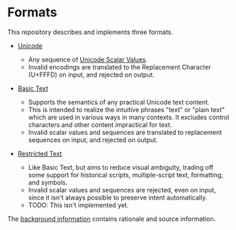 # Formats

This repository describes and implements three formats.

 - [Unicode](Unicode.md)
   - Any sequence of [Unicode Scalar Values].
   - Invalid encodings are translated to the Replacement Character (U+FFFD) on
     input, and rejected on output.

 - [Basic Text](BasicText.md)
   - Supports the semantics of any practical Unicode text content.
   - This is intended to realize the intuitive phrases "text" or "plain text"
     which are used in various ways in many contexts. It excludes control
     characters and other content impractical for text.
   - Invalid scalar values and sequences are translated to replacement
     sequences on input, and rejected on output.

 - [Restricted Text](RestrictedText.md)
   - Like Basic Text, but aims to reduce visual ambiguity, trading off some
     support for historical scripts, multiple-script text, formatting, and
     symbols.
   - Invalid scalar values and sequences are rejected, even on input, since it
     isn't always possible to preserve intent automatically.
   - TODO: This isn't implemented yet.

The [background information] contains rationale and source information.

[background information]: Background.md
[Unicode Scalar Values]: https://unicode.org/glossary/#unicode_scalar_value
